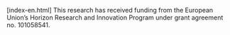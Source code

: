 [index-en.html]
This research has received funding from the European Union’s Horizon Research and Innovation Program under grant agreement no. 101058541.